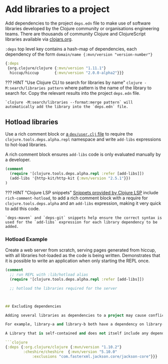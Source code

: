 # Add libraries to a project

Add dependencies to the project `deps.edn` file to make use of software libraries developed by the Clojure community or organisations engineering teams.  There are thousands of community Clojure and ClojureScript libraries available via [clojars.org](https://clojars.org).

`:deps` top level key contains a hash-map of dependencies, each dependency of the form `domain/name {:mvn/version "version-number"}`

```clojure title="Project deps.edn"
{:deps
 {org.clojure/clojure {:mvn/version "1.11.1"}
  hiccup/hiccup       {:mvn/version "2.0.0-alpha2"}}}
```

??? HINT "Use Clojure CLI to search for libraries by name"
    `clojure -M:search/libraries pattern` where pattern is the name of the library to search for.  Copy the relevant results into the project `deps.edn` file.

    `clojure -M:search/libraries --format:merge pattern` will automatically add the library into the `deps.edn` file.


## Hotload libraries

Use a rich comment block or [a `dev/user.clj` file](/clojure-cli/projects/configure-repl-startup.md) to require the `clojure.tools.deps.alpha.repl` namespace and write `add-libs` expressions to hot-load libraries.

A rich comment block ensures `add-libs` code is only evaluated manually by a developer.

```clojure
(comment
  (require '[clojure.tools.deps.alpha.repl :refer [add-libs]])
  (add-libs '{http-kit/http-kit {:mvn/version "2.5.1"}})
)
```

??? HINT "Clojure LSP snippets"
    [Snippets provided by Clojure LSP](https://clojure-lsp.io/features/#snippets) include `rich-comment-hotload`, to add a rich comment block with a require for `clojure.tools.deps.alpha` and an `add-libs` expression, making it very quick to add this code.

    `deps-maven` and `deps-git` snippets help ensure the correct syntax is used for the `add-libs` expression for each library dependency to be added.


### Hotload Example

Create a web server from scratch, serving pages generated from hiccup, with all libraries hot-loaded as the code is being written.  Demonstrates that it is possible to write an application when only starting the REPL once.

```clojure
(comment
  ;; run REPL with :lib/hotload alias
  (require '[clojure.tools.deps.alpha.repl :refer [add-libs]])

  ;; hotload the libraries required for the server



## Excluding dependencies

Adding several libraries as dependencies to a project may cause conflicts. The `:exclusions`  key will prevent libraries within a library dependency from being included in the project

For example, library-a and library-b both have a dependency on library-c, as defined in the project configuration for library-a and library-b.  When including library-a and library-b in the project as dependencies, there could be a conflict if the both libraries use a different version of library-c.  Adding an exclude to library-a or library-b will stop library-c being included twice.

A Library that is self-contained and does not itself include any dependencies on any other libraries is unlikely to cause conflicts.  Using these self-contained libraries simplifies the overall application design.

```clojure
{:deps {:org.clojure/clojure {:mvn/version "1.10.2"}
        :cheshire/cheshire  {:mvn/version "5.10.0"
            :exclusions "com.fasterxml.jackson.core/jackson-core"}}}
```

